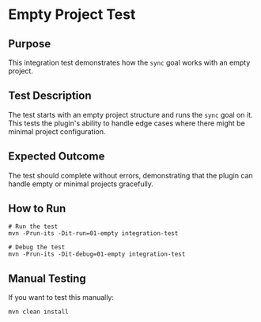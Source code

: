 # Empty Project Test

## Purpose

This integration test demonstrates how the `sync` goal works with an empty project.

## Test Description

The test starts with an empty project structure and runs the `sync` goal on it. This tests the plugin's ability to handle edge cases where there might be minimal project configuration.

## Expected Outcome

The test should complete without errors, demonstrating that the plugin can handle empty or minimal projects gracefully.

## How to Run

```shell
# Run the test
mvn -Prun-its -Dit-run=01-empty integration-test

# Debug the test
mvn -Prun-its -Dit-debug=01-empty integration-test
```

## Manual Testing

If you want to test this manually:

```shell
mvn clean install
```
